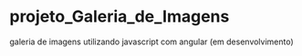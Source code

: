 # projeto_Galeria_de_Imagens
 galeria de imagens utilizando javascript com angular (em desenvolvimento)
